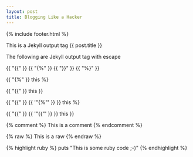 ```yaml
---
layout: post
title: Blogging Like a Hacker
---
```


{% include footer.html %}

This is a Jekyll output tag {{ post.title }}

The following are Jekyll output tag with escape

{{ "{{" }} {{ "{%" }} {{ "}}" }} {{ "%}" }}

{{ "{%" }} this %}

{{ "{{" }} this }}

{{ "{{" }} {{ '"{%"' }} }} this %}

{{ "{{" }} {{ '"{{"' }} }} this }}

{% comment %}
This is a comment
{% endcomment %}

{% raw %}
This is a raw
{% endraw %}

{% highlight ruby %}
puts "This is some ruby code ;-)"
{% endhighlight %}
